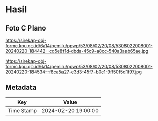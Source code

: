 # Hasil

## Foto C Plano

https://sirekap-obj-formc.kpu.go.id/6a14/pemilu/ppwp/53/08/02/20/08/5308022008001-20240220-184442--cd5e8f1d-dbda-45c9-a8cc-540a3aab65ae.jpg

https://sirekap-obj-formc.kpu.go.id/6a14/pemilu/ppwp/53/08/02/20/08/5308022008001-20240220-184534--f8ca5a27-e3d3-45f7-b0c1-9ff50f5d1f97.jpg


## Metadata

| Key        | Value               |
| ---------- | ------------------- |
| Time Stamp | 2024-02-20 19:00:00 |



